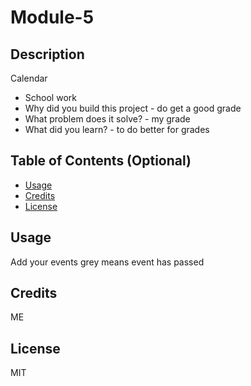 # Module-5

## Description
Calendar
- School work
- Why did you build this project - do get a good grade
- What problem does it solve? - my grade
- What did you learn? - to do better for grades

## Table of Contents (Optional)


- [Usage](#usage)
- [Credits](#credits)
- [License](#license)


## Usage
 Add your events
 grey means event has passed
## Credits

ME

## License

MIT

